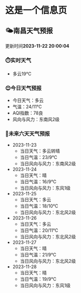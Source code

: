 # 这是一个信息页 
## 🌤️**南昌**天气预报
更新时间**2023-11-22 20:00:04**
### ⏱️实时天气
- 多云19℃
### 😊今日天气预报
- 今日天气：多云
- 气温：24/11℃
- AQI指数：78良
- 风向与风力：东南风2级
### 🤩未来六天天气预报
- 2023-11-23
  - 当日天气：多云转晴
  - 当日气温：23/9℃
  - 当日风向与风力：东南风2级
- 2023-11-24
  - 当日天气：晴
  - 当日气温：16/9℃
  - 当日风向与风力：东风1级
- 2023-11-25
  - 当日天气：多云
  - 当日气温：18/10℃
  - 当日风向与风力：东北风2级
- 2023-11-26
  - 当日天气：多云
  - 当日气温：20/11℃
  - 当日风向与风力：东北风2级
- 2023-11-27
  - 当日天气：晴
  - 当日气温：21/9℃
  - 当日风向与风力：东北风2级
- 2023-11-28
  - 当日天气：晴
  - 当日气温：19/9℃
  - 当日风向与风力：东风1级


